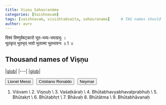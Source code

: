 ```yaml
---
title: Viṣṇu Sahasranāma
categories: [Vaishnavam]
tags: [vaishnavam, visishtadvaita, sahasranama]     # TAG names should always be lowercase
author: aurv
---
```


विश्वं विष्णुर्वषट्कारो भूत-भव्य-भवत्प्रभुः ।\
भूतकृत् भूतभृत् भावो भूतात्मा भूतभावनः ॥ 1 ॥

## Thousand names of Viṣṇu

|[glob](https://docs.python.org/3/library/glob.html)| |---| |[glob](https://docs.python.org/3/library/glob.html)|

<div style="display: flex; gap: 10px;">
  <a href="https://en.wikipedia.org/wiki/Lionel_Messi" target="_blank">
    <button>Lionel Messi</button>
  </a>
  <a href="https://en.wikipedia.org/wiki/Cristiano_Ronaldo" target="_blank">
    <button>Cristiano Ronaldo</button>
  </a>
  <a href="https://en.wikipedia.org/wiki/Neymar" target="_blank">
    <button>Neymar</button>
  </a>
</div>


1. Viśvam \ 2. Viṣṇuḥ \ 3. Vaśaṭkāraḥ \ 4. Bhūtabhavyabhavatprabhuḥ \ 5. Bhūtakṛt \ 6. Bhūtabhṛt \ 7. Bhāvaḥ 8. Bhūtātma \ 9. Bhūtabhāvanaḥ
